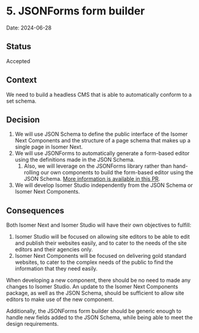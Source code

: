 # 5. JSONForms form builder

Date: 2024-06-28

## Status

Accepted

## Context

We need to build a headless CMS that is able to automatically conform to a set schema.

## Decision

1. We will use JSON Schema to define the public interface of the Isomer Next Components and the structure of a page schema that makes up a single page in Isomer Next.
2. We will use JSONForms to automatically generate a form-based editor using the definitions made in the JSON Schema.
    1. Also, we will leverage on the JSONForms library rather than hand-rolling our own components to build the form-based editor using the JSON Schema. [More information is available in this PR](https://github.com/opengovsg/isomer/pull/227).
3. We will develop Isomer Studio independently from the JSON Schema or Isomer Next Components.

## Consequences

Both Isomer Next and Isomer Studio will have their own objectives to fulfill:

1. Isomer Studio will be focused on allowing site editors to be able to edit and publish their websites easily, and to cater to the needs of the site editors and their agencies only.
2. Isomer Next Components will be focused on delivering gold standard websites, to cater to the complex needs of the public to find the information that they need easily.

When developing a new component, there should be no need to made any changes to Isomer Studio. An update to the Isomer Next Components package, as well as the JSON Schema, should be sufficient to allow site editors to make use of the new component.

Additionally, the JSONForms form builder should be generic enough to handle new fields added to the JSON Schema, while being able to meet the design requirements.
